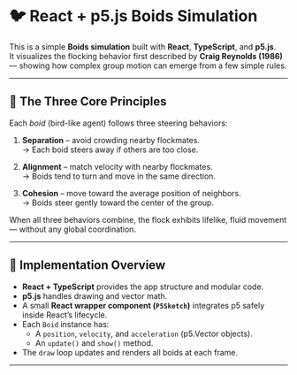 # 🐦 React + p5.js Boids Simulation

This is a simple **Boids simulation** built with **React**, **TypeScript**, and **p5.js**.  
It visualizes the flocking behavior first described by **Craig Reynolds (1986)** — showing how complex group motion can emerge from a few simple rules.

---

## 🧠 The Three Core Principles

Each *boid* (bird-like agent) follows three steering behaviors:

1. **Separation** – avoid crowding nearby flockmates.  
   → Each boid steers away if others are too close.

2. **Alignment** – match velocity with nearby flockmates.  
   → Boids tend to turn and move in the same direction.

3. **Cohesion** – move toward the average position of neighbors.  
   → Boids steer gently toward the center of the group.

When all three behaviors combine, the flock exhibits lifelike, fluid movement — without any global coordination.

---

## 🧩 Implementation Overview

- **React + TypeScript** provides the app structure and modular code.
- **p5.js** handles drawing and vector math.
- A small **React wrapper component (`P5Sketch`)** integrates p5 safely inside React’s lifecycle.
- Each `Boid` instance has:
  - A `position`, `velocity`, and `acceleration` (p5.Vector objects).
  - An `update()` and `show()` method.
- The `draw` loop updates and renders all boids at each frame.

---


